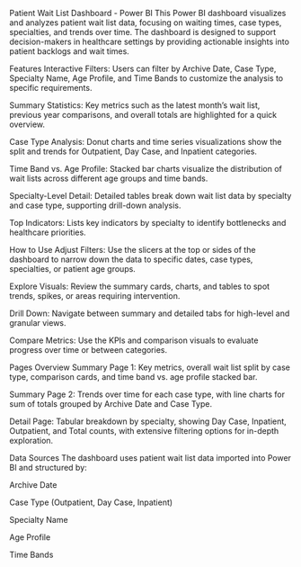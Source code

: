 Patient Wait List Dashboard - Power BI
This Power BI dashboard visualizes and analyzes patient wait list data, focusing on waiting times, case types, specialties, and trends over time. The dashboard is designed to support decision-makers in healthcare settings by providing actionable insights into patient backlogs and wait times.

Features
Interactive Filters: Users can filter by Archive Date, Case Type, Specialty Name, Age Profile, and Time Bands to customize the analysis to specific requirements.

Summary Statistics: Key metrics such as the latest month’s wait list, previous year comparisons, and overall totals are highlighted for a quick overview.

Case Type Analysis: Donut charts and time series visualizations show the split and trends for Outpatient, Day Case, and Inpatient categories.

Time Band vs. Age Profile: Stacked bar charts visualize the distribution of wait lists across different age groups and time bands.

Specialty-Level Detail: Detailed tables break down wait list data by specialty and case type, supporting drill-down analysis.

Top Indicators: Lists key indicators by specialty to identify bottlenecks and healthcare priorities.

How to Use
Adjust Filters: Use the slicers at the top or sides of the dashboard to narrow down the data to specific dates, case types, specialties, or patient age groups.

Explore Visuals: Review the summary cards, charts, and tables to spot trends, spikes, or areas requiring intervention.

Drill Down: Navigate between summary and detailed tabs for high-level and granular views.

Compare Metrics: Use the KPIs and comparison visuals to evaluate progress over time or between categories.

Pages Overview
Summary Page 1: Key metrics, overall wait list split by case type, comparison cards, and time band vs. age profile stacked bar.

Summary Page 2: Trends over time for each case type, with line charts for sum of totals grouped by Archive Date and Case Type.

Detail Page: Tabular breakdown by specialty, showing Day Case, Inpatient, Outpatient, and Total counts, with extensive filtering options for in-depth exploration.

Data Sources
The dashboard uses patient wait list data imported into Power BI and structured by:

Archive Date

Case Type (Outpatient, Day Case, Inpatient)

Specialty Name

Age Profile

Time Bands

